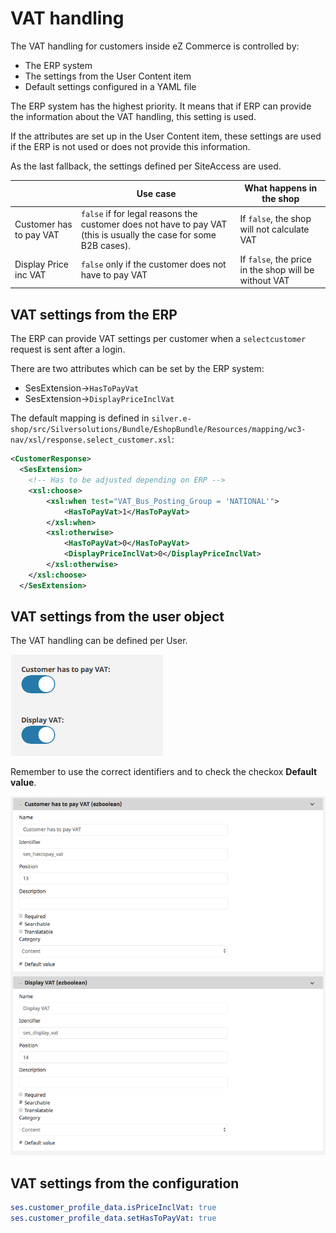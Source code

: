 # VAT handling

The VAT handling for customers inside eZ Commerce is controlled by:

- The ERP system
- The settings from the User Content item 
- Default settings configured in a YAML file

The ERP system has the highest priority. It means that if ERP can provide the information about the VAT handling, this setting is used. 

If the attributes are set up in the User Content item, these settings are used if the ERP is not used or does not provide this information.

As the last fallback, the settings defined per SiteAccess are used. 

||Use case|What happens in the shop|
|--- |--- |--- |
|Customer has to pay VAT|`false` if for legal reasons the customer does not have to pay VAT (this is usually the case for some B2B cases).|If `false`, the shop will not calculate VAT|
|Display Price inc VAT|`false` only if the customer does not have to pay VAT|If `false`, the price in the shop will be without VAT|

## VAT settings from the ERP

The ERP can provide VAT settings per customer when a `selectcustomer` request is sent after a login.

There are two attributes which can be set by the ERP system:

- SesExtension->`HasToPayVat` 
- SesExtension->`DisplayPriceInclVat`

The default mapping is defined in `silver.e-shop/src/Silversolutions/Bundle/EshopBundle/Resources/mapping/wc3-nav/xsl/response.select_customer.xsl`:

``` xml
<CustomerResponse>
  <SesExtension>
    <!-- Has to be adjusted depending on ERP -->
    <xsl:choose>
        <xsl:when test="VAT_Bus_Posting_Group = 'NATIONAL'">
            <HasToPayVat>1</HasToPayVat>
        </xsl:when>
        <xsl:otherwise>
            <HasToPayVat>0</HasToPayVat>
            <DisplayPriceInclVat>0</DisplayPriceInclVat>
        </xsl:otherwise>
    </xsl:choose>
  </SesExtension>
```

## VAT settings from the user object 

The VAT handling can be defined per User. 

![](../img/customers_vat_setting.png)

Remember to use the correct identifiers and to check the checkox **Default value**.

![](../img/customers_vat_setting_2.png)

## VAT settings from the configuration

``` yaml
ses.customer_profile_data.isPriceInclVat: true
ses.customer_profile_data.setHasToPayVat: true
```
